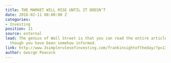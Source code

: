 ```yaml
---
title: THE MARKET WILL RISE UNTIL IT DOESN’T
date: 2016-02-11 00:00:00 Z
categories:
- Investing
position: 11
source: external
lead: The genius of Wall Street is that you can read the entire article and feel as
  though you have been somehow informed.
link: http://www.3simplerulesofinvesting.com/frankinsightoftheday/?p=1300
author: George Peacock
---
```


